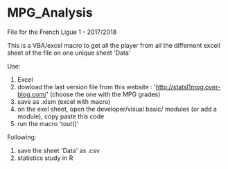 # MPG_Analysis

File for the French Ligue 1 - 2017/2018

This is a VBA/excel macro to get all the player from all the differnent excell sheet of the file on one unique sheet 'Data'

Use: 
1. Excel
2. dowload the last version file from this website : 'http://statsl1mpg.over-blog.com/' (choose the one with the MPG grades)
3. save as .xlsm (excel with macro) 
4. on the exel sheet, open the developer/visual basic/ modules (or add a module), copy paste this code
5. run the macro 'tout()' 

Following: 
1. save the sheet 'Data' as .csv
2. statistics study in R


